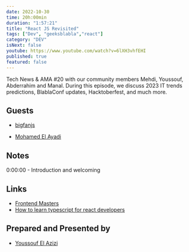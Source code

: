 ```yaml
---
date: 2022-10-30
time: 20h:00min
duration: "1:57:21"
title: "React JS Revisited"
tags: ["Dev", "geeksblabla","react"]
category: "DEV"
isNext: false
youtube: https://www.youtube.com/watch?v=6lXH3vhfEHI
published: true
featured: false
---
```


Tech News & AMA #20 with our community members Mehdi, Youssouf, Abderrahim and Manal. During this episode, we discuss 2023 IT trends predictions, BlablaConf updates, Hacktoberfest, and much more.

## Guests

- [bigfanjs](https://twitter.com/bigfanjs)

- [Mohamed El Ayadi](https://www.linkedin.com/in/mohamed-el-ayadi-2a34749a?originalSubdomain=ma)


## Notes

0:00:00 - Introduction and welcoming


## Links
- [Frontend Masters](https://frontendmasters.com/)
- [How to learn typescript for react developers](https://elazizi.com/how-to-learn-type-script-for-react-developers)

## Prepared and Presented by

- [Youssouf El Azizi](https://elazizi.com/)
